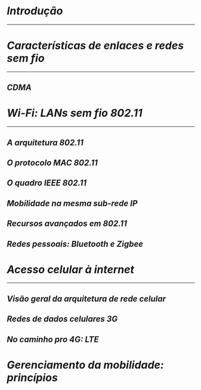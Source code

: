 # *Introdução*
---

# *Características de enlaces e redes sem fio*
---

## *CDMA*

# *Wi-Fi: LANs sem fio 802.11*
---

## *A arquitetura 802.11*

## *O protocolo MAC 802.11*

## *O quadro IEEE 802.11*

## *Mobilidade na mesma sub-rede IP*

## *Recursos avançados em 802.11*

## *Redes pessoais: Bluetooth e Zigbee*

# *Acesso celular à internet*
---

## *Visão geral da arquitetura de rede celular*

## *Redes de dados celulares 3G*

## *No caminho pro 4G: LTE*

# *Gerenciamento da mobilidade: princípios*